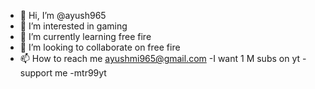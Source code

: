 - 👋 Hi, I’m @ayush965
- 👀 I’m interested in gaming
- 🌱 I’m currently learning free fire
- 💞️ I’m looking to collaborate on free fire
- 📫 How to reach me ayushmi965@gmail.com
-I want 1 M subs on yt 
-support me
-mtr99yt
<!---
ayush965/ayush965 is a ✨ special ✨ repository because its `README.md` (this file) appears on your GitHub profile.
You can click the Preview link to take a look at your changes.
--->

